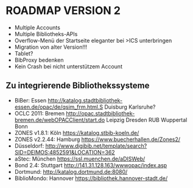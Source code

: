 ROADMAP VERSION 2
=================

* Multiple Accounts
* Multiple Bibliotheks-APIs
* Overflow-Menü der Startseite eleganter bei >ICS unterbringen
* Migration von alter Version!!!
* Tablet?
* BibProxy bedenken
* Kein Crash bei nicht unterstützem Account

Zu integrierende Bibliothekssysteme
-----------------------------------
* BiBer: Essen http://katalog.stadtbibliothek-essen.de/opac/de/qsim_frm.html.S Duisburg Karlsruhe?
* OCLC 2011: Bremen http://opac.stadtbibliothek-bremen.de/webOPACClient/start.do Leipzig Dresden RUB Wuppertal Bonn
* ZONES v1.8.1: Köln https://katalog.stbib-koeln.de/
* ZONES v2.2.44: Hamburg https://www.buecherhallen.de/Zones2/
* Düsseldorf: http://www.digibib.net/template/search?SID=DEIMOS:4852591&LOCATION=362
* aStec: München https://ssl.muenchen.de/aDISWeb/
* Bond 2.4: Stuttgart http://141.31.128.163/wwwopac/index.asp
* Dortmund: http://katalog.dortmund.de:8080/
* BiblioMondo: Hannover https://bibliothek.hannover-stadt.de/

